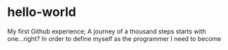 # hello-world
My first Github experience; A journey of a thousand steps starts with one...right?
In order to define myself as the programmer I need to become
